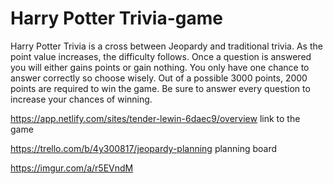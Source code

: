 # Harry Potter Trivia-game

Harry Potter Trivia is a cross between Jeopardy and traditional trivia. As the point value increases, the difficulty follows. 
Once a question is answered you will either gains points or gain nothing. You only have one chance to answer correctly so choose wisely. 
Out of a possible 3000 points, 2000 points are required to win the game. Be sure to answer every question to increase your chances of winning.


https://app.netlify.com/sites/tender-lewin-6daec9/overview
link to the game

https://trello.com/b/4y300817/jeopardy-planning
planning board

https://imgur.com/a/r5EVndM
